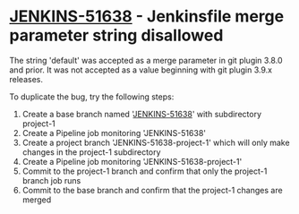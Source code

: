 # [JENKINS-51638](https://issues.jenkins.io/browse/JENKINS-51638) - Jenkinsfile merge parameter string disallowed

The string 'default' was accepted as a merge parameter in git plugin 3.8.0 and prior.  It was not accepted as a value beginning with git plugin 3.9.x releases.

To duplicate the bug, try the following steps:

1. Create a base branch named '[JENKINS-51638](https://github.com/MarkEWaite/jenkins-bugs/tree/JENKINS-51638)' with subdirectory project-1
2. Create a Pipeline job monitoring 'JENKINS-51638'
3. Create a project branch 'JENKINS-51638-project-1' which will only make changes in the project-1 subdirectory
4. Create a Pipeline job monitoring 'JENKINS-51638-project-1'
5. Commit to the project-1 branch and confirm that only the project-1 branch job runs
6. Commit to the base branch and confirm that the project-1 changes are merged
